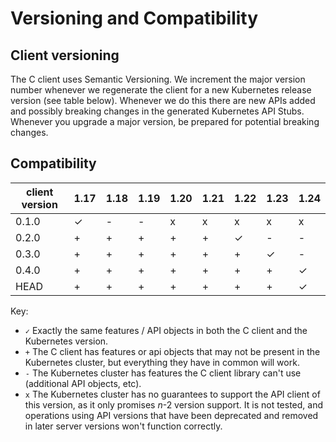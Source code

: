 # Versioning and Compatibility

## Client versioning

The C client uses Semantic Versioning. We increment the major version number whenever we regenerate the client for a new Kubernetes release version (see table below). Whenever we do this there are new APIs added and possibly breaking changes in the generated Kubernetes API Stubs. Whenever you upgrade a major version, be prepared for potential breaking changes.

## Compatibility

|  client version  |  1.17     |  1.18    |  1.19    |  1.20    |  1.21    |  1.22    |  1.23    |  1.24    |
|------------------|-----------|----------|----------|----------|----------|----------|----------|----------|
|  0.1.0           |  ✓        |  -       |  -       |  x       |  x       |  x       |  x       |  x       |
|  0.2.0           |  +        |  +       |  +       |  +       |  +       |  ✓       |  -       |  -       |
|  0.3.0           |  +        |  +       |  +       |  +       |  +       |  +       |  ✓       |  -       |
|  0.4.0           |  +        |  +       |  +       |  +       |  +       |  +       |  +       |  ✓       |
|  HEAD            |  +        |  +       |  +       |  +       |  +       |  +       |  +       |  ✓       |


Key: 

* `✓` Exactly the same features / API objects in both the C client and the Kubernetes
  version.
* `+` The C client has features or api objects that may not be present in the
  Kubernetes cluster, but everything they have in common will work.
* `-` The Kubernetes cluster has features the C client library can't use
  (additional API objects, etc).
* `x` The Kubernetes cluster has no guarantees to support the API client of
  this version, as it only promises _n_-2 version support. It is not tested,
  and operations using API versions that have been deprecated and removed in
  later server versions won't function correctly.